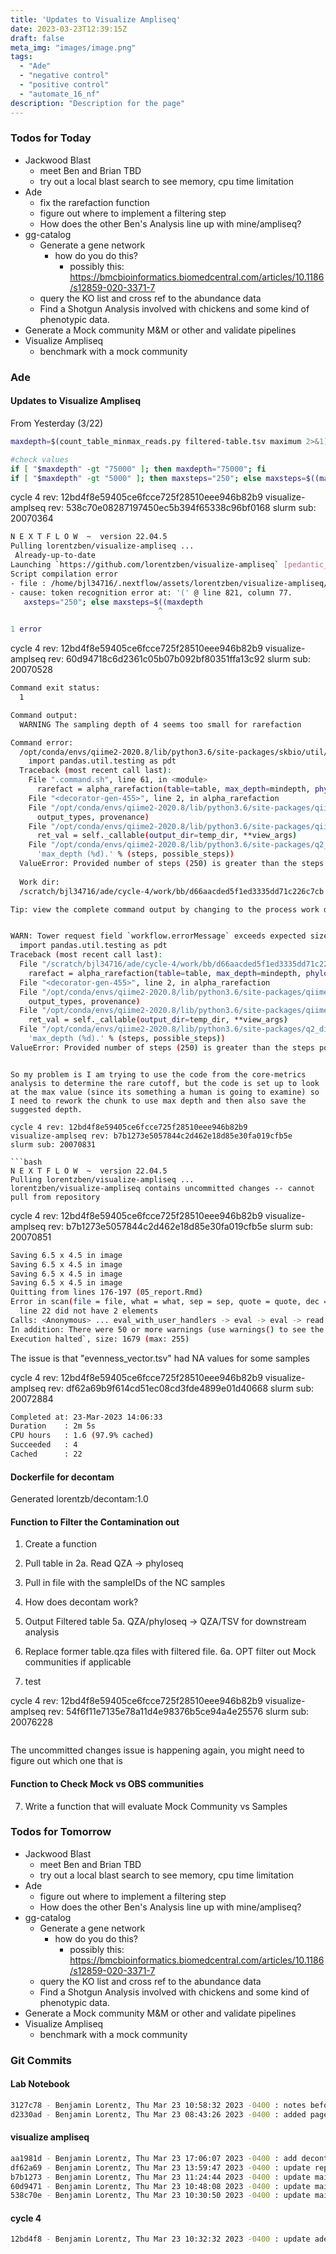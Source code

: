 ```yaml
---
title: 'Updates to Visualize Ampliseq'
date: 2023-03-23T12:39:15Z
draft: false
meta_img: "images/image.png"
tags:
  - "Ade"
  - "negative control"
  - "positive control"
  - "automate_16_nf"
description: "Description for the page"
---
```


### Todos for Today

- Jackwood Blast
  - meet Ben and Brian TBD
  - try out a local blast search to see memory, cpu time limitation
- Ade
  - fix the rarefaction function
  - figure out where to implement a filtering step
  - How does the other Ben's Analysis line up with mine/ampliseq?
- gg-catalog
  - Generate a gene network 
    - how do you do this?
      - possibly this: https://bmcbioinformatics.biomedcentral.com/articles/10.1186/s12859-020-3371-7
  - query the KO list and cross ref to the abundance data
  - Find a Shotgun Analysis involved with chickens and some kind of phenotypic data.
- Generate a Mock community M&M or other and validate pipelines
- Visualize Ampliseq
  - benchmark with a mock community
  
### Ade

#### Updates to Visualize Ampliseq

From Yesterday (3/22)
  
```bash
maxdepth=$(count_table_minmax_reads.py filtered-table.tsv maximum 2>&1)

#check values
if [ "$maxdepth" -gt "75000" ]; then maxdepth="75000"; fi
if [ "$maxdepth" -gt "5000" ]; then maxsteps="250"; else maxsteps=$((maxdepth/20)); fi
```

cycle 4 rev: 12bd4f8e59405ce6fcce725f28510eee946b82b9
visualize-amplseq rev: 538c70e08287197450ec5b394f65338c96bf0168
slurm sub: 20070364


```bash
N E X T F L O W  ~  version 22.04.5
Pulling lorentzben/visualize-ampliseq ...
 Already-up-to-date
Launching `https://github.com/lorentzben/visualize-ampliseq` [pedantic_gutenberg] DSL2 - revision: 538c70e082 [control]
Script compilation error
- file : /home/bjl34716/.nextflow/assets/lorentzben/visualize-ampliseq/main.nf
- cause: token recognition error at: '(' @ line 821, column 77.
   axsteps="250"; else maxsteps=$((maxdepth
                                 ^

1 error
```

cycle 4 rev: 12bd4f8e59405ce6fcce725f28510eee946b82b9
visualize-amplseq rev: 60d94718c6d2361c05b07b092bf80351ffa13c92
slurm sub: 20070528

```bash
Command exit status:
  1

Command output:
  WARNING The sampling depth of 4 seems too small for rarefaction

Command error:
  /opt/conda/envs/qiime2-2020.8/lib/python3.6/site-packages/skbio/util/_testing.py:15: FutureWarning: pandas.util.testing is deprecated. Use the functions in the public API at pandas.testing instead.
    import pandas.util.testing as pdt
  Traceback (most recent call last):
    File ".command.sh", line 61, in <module>
      rarefact = alpha_rarefaction(table=table, max_depth=mindepth, phylogeny=rooted_tree, steps=maxsteps)
    File "<decorator-gen-455>", line 2, in alpha_rarefaction
    File "/opt/conda/envs/qiime2-2020.8/lib/python3.6/site-packages/qiime2/sdk/action.py", line 245, in bound_callable
      output_types, provenance)
    File "/opt/conda/envs/qiime2-2020.8/lib/python3.6/site-packages/qiime2/sdk/action.py", line 452, in _callable_executor_
      ret_val = self._callable(output_dir=temp_dir, **view_args)
    File "/opt/conda/envs/qiime2-2020.8/lib/python3.6/site-packages/q2_diversity/_alpha/_visualizer.py", line 343, in alpha_rarefaction
      'max_depth (%d).' % (steps, possible_steps))
  ValueError: Provided number of steps (250) is greater than the steps possible between min_depth and max_depth (3).
  
  Work dir:
  /scratch/bjl34716/ade/cycle-4/work/bb/d66aacded5f1ed3335dd71c226c7cb

Tip: view the complete command output by changing to the process work dir and entering the command `cat .command.out`


WARN: Tower request field `workflow.errorMessage` exceeds expected size | offending value: `/opt/conda/envs/qiime2-2020.8/lib/python3.6/site-packages/skbio/util/_testing.py:15: FutureWarning: pandas.util.testing is deprecated. Use the functions in the public API at pandas.testing instead.
  import pandas.util.testing as pdt
Traceback (most recent call last):
  File "/scratch/bjl34716/ade/cycle-4/work/bb/d66aacded5f1ed3335dd71c226c7cb/.command.sh", line 61, in <module>
    rarefact = alpha_rarefaction(table=table, max_depth=mindepth, phylogeny=rooted_tree, steps=maxsteps)
  File "<decorator-gen-455>", line 2, in alpha_rarefaction
  File "/opt/conda/envs/qiime2-2020.8/lib/python3.6/site-packages/qiime2/sdk/action.py", line 245, in bound_callable
    output_types, provenance)
  File "/opt/conda/envs/qiime2-2020.8/lib/python3.6/site-packages/qiime2/sdk/action.py", line 452, in _callable_executor_
    ret_val = self._callable(output_dir=temp_dir, **view_args)
  File "/opt/conda/envs/qiime2-2020.8/lib/python3.6/site-packages/q2_diversity/_alpha/_visualizer.py", line 343, in alpha_rarefaction
    'max_depth (%d).' % (steps, possible_steps))
ValueError: Provided number of steps (250) is greater than the steps possible between min_depth and max_depth (3).`, size: 1174 (max: 255)
```
```

So my problem is I am trying to use the code from the core-metrics analysis to determine the rare cutoff, but the code is set up to look at the max value (since its something a human is going to examine) so I need to rework the chunk to use max depth and then also save the suggested depth. 

cycle 4 rev: 12bd4f8e59405ce6fcce725f28510eee946b82b9
visualize-amplseq rev: b7b1273e5057844c2d462e18d85e30fa019cfb5e
slurm sub: 20070831 

```bash
N E X T F L O W  ~  version 22.04.5
Pulling lorentzben/visualize-ampliseq ...
lorentzben/visualize-ampliseq contains uncommitted changes -- cannot pull from repository
```

cycle 4 rev: 12bd4f8e59405ce6fcce725f28510eee946b82b9
visualize-amplseq rev: b7b1273e5057844c2d462e18d85e30fa019cfb5e
slurm sub: 20070851

```bash
Saving 6.5 x 4.5 in image
Saving 6.5 x 4.5 in image
Saving 6.5 x 4.5 in image
Saving 6.5 x 4.5 in image
Quitting from lines 176-197 (05_report.Rmd)
Error in scan(file = file, what = what, sep = sep, quote = quote, dec = dec,  :
  line 22 did not have 2 elements
Calls: <Anonymous> ... eval_with_user_handlers -> eval -> eval -> read.table -> scan
In addition: There were 50 or more warnings (use warnings() to see the first 50)
Execution halted`, size: 1679 (max: 255)
```

The issue is that "evenness_vector.tsv" had NA values for some samples

cycle 4 rev: 12bd4f8e59405ce6fcce725f28510eee946b82b9
visualize-amplseq rev: df62a69b9f614cd51ec08cd3fde4899e01d40668
slurm sub: 20072884

```bash
Completed at: 23-Mar-2023 14:06:33
Duration    : 2m 5s
CPU hours   : 1.6 (97.9% cached)
Succeeded   : 4
Cached      : 22
```

#### Dockerfile for decontam

Generated lorentzb/decontam:1.0

#### Function to Filter the Contamination out

1. Create a function
2. Pull table in 
  2a. Read QZA -> phyloseq
3. Pull in file with the sampleIDs of the NC samples
4. How does decontam work?
5. Output Filtered table
  5a. QZA/phyloseq -> QZA/TSV for downstream analysis
6. Replace former table.qza files with filtered file.
  6a. OPT filter out Mock communities if applicable
  
1. test

cycle 4 rev: 12bd4f8e59405ce6fcce725f28510eee946b82b9
visualize-amplseq rev: 54f6f11e7135e78a11d4e98376b5ce94a4e25576
slurm sub: 20076228

```bash
```

The uncommitted changes issue is happening again, you might need to figure out which one that is

  
#### Function to Check Mock vs OBS communities

7. Write a function that will evaluate Mock Community vs Samples




### Todos for Tomorrow

- Jackwood Blast
  - meet Ben and Brian TBD
  - try out a local blast search to see memory, cpu time limitation
- Ade
  - figure out where to implement a filtering step
  - How does the other Ben's Analysis line up with mine/ampliseq?
- gg-catalog
  - Generate a gene network 
    - how do you do this?
      - possibly this: https://bmcbioinformatics.biomedcentral.com/articles/10.1186/s12859-020-3371-7
  - query the KO list and cross ref to the abundance data
  - Find a Shotgun Analysis involved with chickens and some kind of phenotypic data.
- Generate a Mock community M&M or other and validate pipelines
- Visualize Ampliseq
  - benchmark with a mock community

### Git Commits

#### Lab Notebook

```bash
3127c78 - Benjamin Lorentz, Thu Mar 23 10:58:32 2023 -0400 : notes before lunch
d2330ad - Benjamin Lorentz, Thu Mar 23 08:43:26 2023 -0400 : added page for thursday
```

#### visualize ampliseq

```bash
aa1981d - Benjamin Lorentz, Thu Mar 23 17:06:07 2023 -0400 : add decontam dockerfile and renv lockfile
df62a69 - Benjamin Lorentz, Thu Mar 23 13:59:47 2023 -0400 : update report 04 and 05
b7b1273 - Benjamin Lorentz, Thu Mar 23 11:24:44 2023 -0400 : update main.nf
60d9471 - Benjamin Lorentz, Thu Mar 23 10:48:08 2023 -0400 : update main.nf
538c70e - Benjamin Lorentz, Thu Mar 23 10:30:50 2023 -0400 : update main.nf
```

#### cycle 4

```bash
12bd4f8 - Benjamin Lorentz, Thu Mar 23 10:32:32 2023 -0400 : update ade-cycle-4-litter.sh and viz params
```